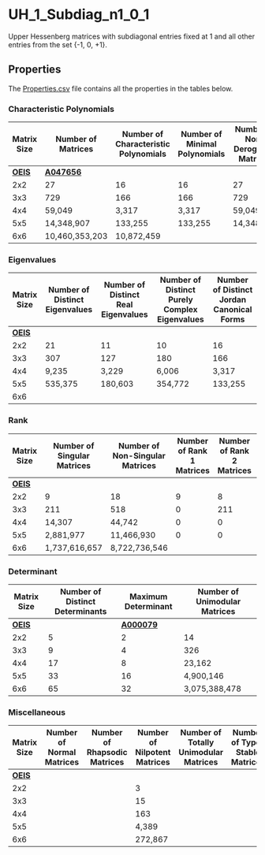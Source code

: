 # UH_1_Subdiag_n1_0_1

Upper Hessenberg matrices with subdiagonal entries fixed at 1 and all other entries from the set {-1, 0, +1}.

## Properties

The [Properties.csv](Properties.csv) file contains all the properties in the tables below.

### Characteristic Polynomials

| Matrix Size | Number of Matrices | Number of Characteristic Polynomials | Number of Minimal Polynomials | Number of Non-Derogatory Matrices | Maximum Characteristic Height |
| --- | --- | --- | --- | --- | --- |
| [__OEIS__](https://oeis.org/) | [__A047656__](https://oeis.org/A047656) | | | | |
| 2x2 | 27 | 16 | 16 | 27 | 2 |
| 3x3 | 729 | 166 | 166 | 729 | 5 |
| 4x4 | 59,049 | 3,317 | 3,317 | 59,049 | 12 |
| 5x5 | 14,348,907 | 133,255 | 133,255 | 14,348,907 | 28 |
| 6x6 | 10,460,353,203 | 10,872,459 | | | 66 |

### Eigenvalues

| Matrix Size | Number of Distinct Eigenvalues | Number of Distinct Real Eigenvalues | Number of Distinct Purely Complex Eigenvalues | Number of Distinct Jordan Canonical Forms |
| --- | --- | --- | --- | --- |
| [__OEIS__](https://oeis.org/) | | | | |
| 2x2 | 21 | 11 | 10 | 16 |
| 3x3 | 307 | 127 | 180 | 166 |
| 4x4 | 9,235 | 3,229 | 6,006 | 3,317 |
| 5x5 | 535,375 | 180,603 | 354,772 | 133,255 |
| 6x6 | | | | |

### Rank

| Matrix Size | Number of Singular Matrices | Number of Non-Singular Matrices | Number of Rank 1 Matrices | Number of Rank 2 Matrices | Number of Rank 3 Matrices | Number of Rank 4 Matrices | Number of Rank 5 Matrices | Number of Rank 6 Matrices |
| --- | --- | --- | --- | --- | --- | --- | --- | --- |
| [__OEIS__](https://oeis.org/) | | | | | | | | |
| 2x2 | 9 | 18 | 9 | 8 | | | | |
| 3x3 | 211 | 518 | 0 | 211 | 518 | | | |
| 4x4 | 14,307 | 44,742 | 0 | 0 | 14,307 | 44,742 | | |
| 5x5 | 2,881,977 | 11,466,930 | 0 | 0 | 0 | 2,881,977 | 11,466,930 | |
| 6x6 | 1,737,616,657 | 8,722,736,546 | | | | | | |

### Determinant

| Matrix Size | Number of Distinct Determinants | Maximum Determinant | Number of Unimodular Matrices |
| --- | --- | --- | --- |
| [__OEIS__](https://oeis.org/) | | [__A000079__](https://oeis.org/A000079) | |
| 2x2 | 5 | 2 | 14 |
| 3x3 | 9 | 4 | 326 |
| 4x4 | 17 | 8 | 23,162 |
| 5x5 | 33 | 16 | 4,900,146 |
| 6x6 | 65 | 32 | 3,075,388,478 |

### Miscellaneous

| Matrix Size | Number of Normal Matrices | Number of Rhapsodic Matrices | Number of Nilpotent Matrices | Number of Totally Unimodular Matrices | Number of Type I Stable Matrices | Number of Type II Stable Matrices |
| --- | --- | --- | --- | --- | --- | --- |
| [__OEIS__](https://oeis.org/) | | | | | | |
| 2x2 | | | 3 | | | |
| 3x3 | | | 15 | | | |
| 4x4 | | | 163 | | | |
| 5x5 | | | 4,389 | | | |
| 6x6 | | | 272,867 | | | |

